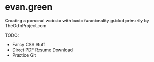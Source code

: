 # evan.green
Creating a personal website with basic functionality guided primarily by TheOdinProject.com

TODO: 

- Fancy CSS Stuff
- Direct PDF Resume Download
- Practice Git